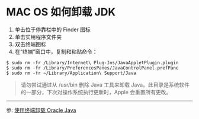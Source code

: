 # MAC OS 如何卸载 JDK



1. 单击位于停靠栏中的 Finder 图标
2. 单击实用程序文件夹
3. 双击终端图标
4. 在“终端”窗口中，复制和粘贴命令：

```
$ sudo rm -fr /Library/Internet\ Plug-Ins/JavaAppletPlugin.plugin
$ sudo rm -fr /Library/PreferencesPanes/JavaControlPanel.prefPane
$ sudo rm -fr ~/Library/Application\ Support/Java
```
>请勿尝试通过从 /usr/bin 删除 Java 工具来卸载 Java。此目录是系统软件的一部分，下次对操作系统执行更新时，Apple 会重置所有更改。

---
参: [使用终端卸载 Oracle Java]



[使用终端卸载 Oracle Java]:https://www.java.com/zh_CN/download/help/mac_uninstall_java.xml